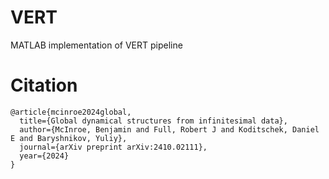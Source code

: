 # VERT
MATLAB implementation of VERT pipeline 

# Citation
```
@article{mcinroe2024global,
  title={Global dynamical structures from infinitesimal data},
  author={McInroe, Benjamin and Full, Robert J and Koditschek, Daniel E and Baryshnikov, Yuliy},
  journal={arXiv preprint arXiv:2410.02111},
  year={2024}
}
```
